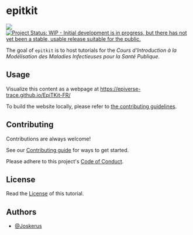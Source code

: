 # epitkit

<!-- badges: start -->
[![](https://img.shields.io/badge/lifecycle-experimental-orange.svg)](https://lifecycle.r-lib.org/articles/stages.html#experimental)
[![Project Status: WIP - Initial development is in progress, but there has not yet been a stable, usable release suitable for the public.](https://www.repostatus.org/badges/latest/wip.svg)](https://www.repostatus.org/#wip)
<!-- badges: end -->

The goal of `epitkit` is to host tutorials for the _Cours d'Introduction à la Modélisation des Maladies Infectieuses pour la Santé Publique_.

## Usage

Visualize this content as a webpage at <https://epiverse-trace.github.io/EpiTKit-FR/>

To build the website locally, please refer to [the contributing guidelines](CONTRIBUTING.md).

## Contributing

Contributions are always welcome!

See our [Contributing guide](CONTRIBUTING.md) for ways to get started.

Please adhere to this project's [Code of Conduct](CODE_OF_CONDUCT.md).

<!-- ## Support -->

<!-- Please see our [Getting help guide](/.github/SUPPORT.md) for support. -->

## License

Read the [License](LICENSE.md) of this tutorial.

## Authors

- [@Joskerus](https://github.com/Joskerus/)
